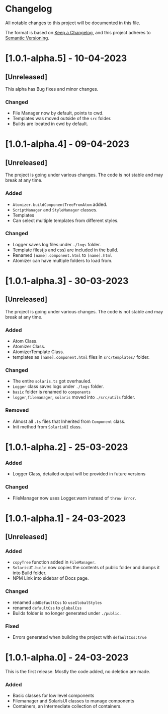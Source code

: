 # Changelog

All notable changes to this project will be documented in this file.

The format is based on [Keep a Changelog](https://keepachangelog.com/en/1.0.0/),
and this project adheres to [Semantic Versioning](https://semver.org/spec/v2.0.0.html).


# [1.0.1-alpha.5] - 10-04-2023
## [Unreleased]
This alpha has Bug fixes and minor changes.

### Changed
- File Manager now by default, points to cwd.
- Templates was moved outside of the `src` folder.
- Builds are located in cwd by default.

# [1.0.1-alpha.4] - 09-04-2023
## [Unreleased]
The project is going under various changes. 
The code is not stable and may break at any time.
### Added
- `Atomizer.buildComponentTreeFromAtom` added.
- `ScriptManager` and `StyleManager` classes.
- Templates
- Can select multiple templates from different styles.
### Changed
- Logger saves log files under `./logs` folder.
- Template files(js and css) are included in the build.
- Renamed `[name].component.html` to `[name].html`
- Atomizer can have multiple folders to load from.


# [1.0.1-alpha.3] - 30-03-2023
## [Unreleased]
The project is going under various changes. 
The code is not stable and may break at any time.
### Added
- Atom Class.
- Atomizer Class.
- AtomizerTemplate Class.
- templates as `[name].component.html` files in `src/templates/` folder.

### Changed
- The entire `solaris.ts` got overhauled.
- `Logger` class saves logs under `./logs` folder.
- `basic` folder is renamed to `components`
- `logger`,`filemanager`, `solaris` moved into `./src/utils` folder.
### Removed 
- Almost all `.ts` files that Inherited from `Component` class.
- Init method from `SolarisUI` class.

# [1.0.1-alpha.2] - 25-03-2023
### Added
- Logger Class, detailed output will be provided in future versions

### Changed
- FileManager now uses Logger.warn instead of `throw Error`.

# [1.0.1-alpha.1] - 24-03-2023
## [Unreleased]
### Added
- `copyTree` function added in `FileManager`.
- `SolarisUI.build` now copies the contents of public folder and dumps it into Build folder.
- NPM Link into sidebar of Docs page.

### Changed
- renamed `addDefaultCss` to `useGlobalStyles`
- renamed `defaultCss` to `globalCss`
- Builds folder is no longer generated under `./public`. 

### Fixed
- Errors generated when building the project with `defaultCss:true`


# [1.0.1-alpha.0] - 24-03-2023
This is the first release. Mostly the code added, no deletion are made.
### Added
- Basic classes for low level components
- Filemanager and SolarisUI classes to manage components
- Containers, an Intermediate collection of containers.